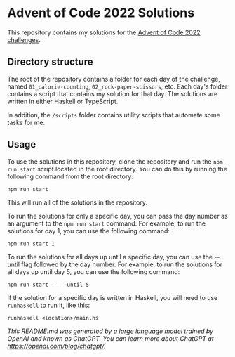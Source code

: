 # Advent of Code 2022 Solutions

This repository contains my solutions for the [Advent of Code 2022 challenges](https://adventofcode.com/2022).

## Directory structure

The root of the repository contains a folder for each day of the challenge, named `01_calorie-counting`, `02_rock-paper-scissors`, etc. Each day's folder contains a script that contains my solution for that day. The solutions are written in either Haskell or TypeScript.

In addition, the `/scripts` folder contains utility scripts that automate some tasks for me.

## Usage

To use the solutions in this repository, clone the repository and run the `npm run start` script located in the root directory. You can do this by running the following command from the root directory:

```
npm run start
```

This will run all of the solutions in the repository.

To run the solutions for only a specific day, you can pass the day number as an argument to the `npm run start` command. For example, to run the solutions for day 1, you can use the following command:

```
npm run start 1
```

To run the solutions for all days up until a specific day, you can use the --until flag followed by the day number. For example, to run the solutions for all days up until day 5, you can use the following command:

```
npm run start -- --until 5
```

If the solution for a specific day is written in Haskell, you will need to use `runhaskell` to run it, like this:

```
runhaskell <location>/main.hs
```

*This README.md was generated by a large language model trained by OpenAI and known as ChatGPT. You can learn more about ChatGPT at https://openai.com/blog/chatgpt/.*
